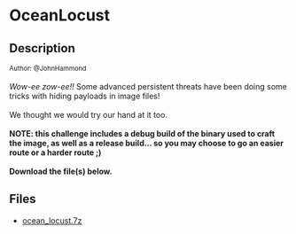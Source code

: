 # OceanLocust

## Description

<small>Author: @JohnHammond</small><br><br><i>Wow-ee zow-ee!!</i> Some advanced persistent threats have been doing some  tricks with hiding payloads in image files! <br><br> We thought we would try our hand at it too.  <br><br> <b>NOTE: this challenge includes a debug build of the binary used to craft the image, as well as a release build... so you may choose to go an easier route or a harder route ;)</b> <br><br> <b>Download the file(s) below.</b>


## Files

* [ocean_locust.7z](files/ocean_locust.7z)

